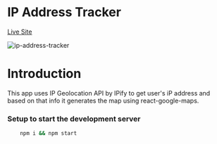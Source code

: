 # IP Address Tracker

[Live Site](https://ip-address-tracker-jsx.netlify.app/ "IP Address Tracker")

![ip-address-tracker](https://user-images.githubusercontent.com/59872341/128590058-656b8883-7b80-4884-b174-eca190217cab.png)

# Introduction

This app uses IP Geolocation API by IPify to get user's iP address and based on that info it generates the map using react-google-maps.

### Setup to start the development server

```bash
    npm i && npm start
```
